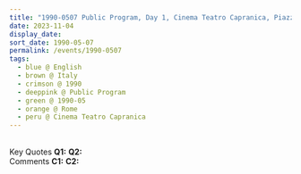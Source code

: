 ```yaml
---
title: "1990-0507 Public Program, Day 1, Cinema Teatro Capranica, Piazza Capranica 131, Rome, Italy"
date: 2023-11-04
display_date: 
sort_date: 1990-05-07
permalink: /events/1990-0507
tags:
  - blue @ English
  - brown @ Italy
  - crimson @ 1990
  - deeppink @ Public Program
  - green @ 1990-05
  - orange @ Rome
  - peru @ Cinema Teatro Capranica
---
```


<br>

<wave-list>
  <list-title color="DarkSeaGreen" width="55">Key Quotes</list-title>
  <list-item color="BlanchedAlmond" width="280"><b>Q1:</b> <i></i></list-item>
  <list-item color="Lavender" width="280"><b>Q2:</b> <i></i></list-item>
</wave-list>

<br>

<wave-list>
  <list-title color="DarkSeaGreen" width="55">Comments</list-title>
  <list-item color="BlanchedAlmond" width="280"><b>C1:</b> <i></i></list-item>
  <list-item color="Lavender" width="280"><b>C2:</b> <i></i></list-item>
</wave-list>